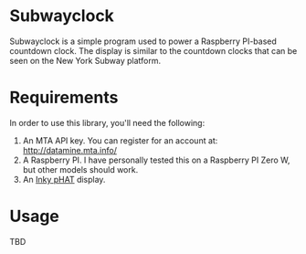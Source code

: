 # Subwayclock

Subwayclock is a simple program used to power a Raspberry PI-based countdown
clock. The display is similar to the countdown clocks that can be seen on the
New York Subway platform.

# Requirements

In order to use this library, you'll need the following:

1. An MTA API key. You can register for an account at: http://datamine.mta.info/
2. A Raspberry PI. I have personally tested this on a Raspberry PI Zero W, but other models should work.
3. An [Inky pHAT](https://shop.pimoroni.com/products/inky-phat) display.

# Usage

TBD
